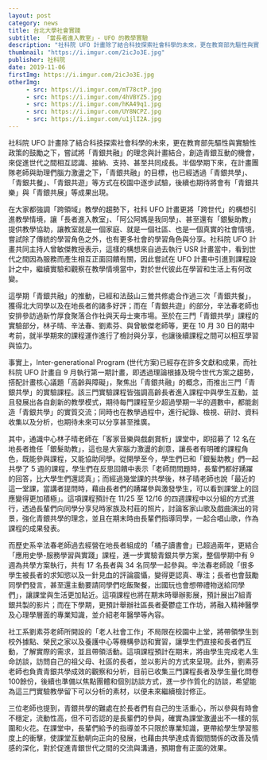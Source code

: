 ```yaml
---
layout: post
category: news
title: 台北大學社會實踐
subtitle: 「當長者進入教室」- UFO 的教學實驗
description: "社科院 UFO 計畫除了結合科技探索社會科學的未來，更在教育部先驅性與實驗性政策的鼓勵之下，嘗試將「青銀共融」的理念與計畫結合，創造青銀互動的機會，來促進世代之間相互認識、接納、支持、甚至共同成長。半個學期下來，在計畫團隊老師與助理們腦力激盪之下，「青銀共融」的目標，也已經透過「青銀共學」、「青銀共餐」、「青銀共遊」等方式在校園中逐步試驗，後續也期待將會有「青銀共樂」與「青銀共展」等成果出現。"
thumbnail: "https://i.imgur.com/2icJo3E.jpg"
publisher: 社科院
date: 2019-11-06
firstImg: https://i.imgur.com/2icJo3E.jpg
otherImg:
     - src: https://i.imgur.com/mT78ctP.jpg
     - src: https://i.imgur.com/4hVBYZ5.jpg
     - src: https://i.imgur.com/hKA49q1.jpg
     - src: https://i.imgur.com/UY8NCPZ.jpg
     - src: https://i.imgur.com/u1jlI2A.jpg
---
```

社科院 UFO 計畫除了結合科技探索社會科學的未來，更在教育部先驅性與實驗性政策的鼓勵之下，嘗試將「青銀共融」的理念與計畫結合，創造青銀互動的機會，來促進世代之間相互認識、接納、支持、甚至共同成長。半個學期下來，在計畫團隊老師與助理們腦力激盪之下，「青銀共融」的目標，也已經透過「青銀共學」、「青銀共餐」、「青銀共遊」等方式在校園中逐步試驗，後續也期待將會有「青銀共樂」與「青銀共展」等成果出現。

在大家都強調「跨領域」教學的趨勢下，社科 UFO 計畫更將「跨世代」的構想引進教學情境，讓「長者進入教室」、「阿公阿媽是我同學」、甚至還有「銀髮助教」提供教學協助，讓教室就是一個家庭、就是一個社區、也是一個真實的社會情境，嘗試除了傳統的學習角色之外，也有更多社會的學習角色與分享。社科院 UFO 計畫共同主持人曾敏傑教授表示，這樣的構想來自過去執行 USR 計畫當中，看到世代之間因為服務而產生相互正面回饋有關，因此嘗試在 UFO 計畫中引進到課程設計之中，繼續實驗和觀察在教學情境當中，對於世代彼此在學習和生活上有何改變。

這學期「青銀共融」的推動，已經和法鼓山三鶯共修處合作過三次「青銀共餐」，獲得北大同學以及在地長者的諸多好評；而在「青銀共遊」的部分，辛法春老師也安排參訪過新竹厚食聚落合作社與天母士東市場。至於在三門「青銀共學」課程的實驗部分，林子晴、辛法春、劉素芬、與曾敏傑老師等，更在 10 月 30 日的期中考前，就半學期來的課程運作進行了檢討與分享，也讓後續課程之間可以相互學習與協力。

事實上，Inter-generational Program (世代方案)已經存在許多文獻和成果，而社科院 UFO 計畫自 9 月執行第一期計畫，即透過理論根據及現今世代方案之趨勢，搭配計畫核心議題「高齡與障礙」，聚焦出「青銀共融」的概念，而推出三門「青銀共學」的實驗課程。該三門實驗課程皆強調高齡長者進入課程中與學生互動，並且發展出各自創新的教學模式，期待每門課程至少超過學期一半的週數中，都能創造「青銀共學」的實質交流；同時也在教學過程中，進行紀錄、檢視、研討、資料收集以及分析，也期待未來可以分享甚至推廣。

其中，通識中心林子晴老師在「客家音樂與戲劇賞析」課堂中，即招募了 12 名在地長者擔任「銀髮助教」，這也是大家腦力激盪的創意，讓長者有明確的課程角色，既能參與課程，又能協助同學。從開學至今，學生們已和「銀髮助教」們一起共學了 5 週的課程，學生們在反思回饋中表示「老師問問題時，長輩們都好踴躍的回答，比大學生們還認真」；而經過幾堂課的共學後，林子晴老師也說「最近的這一堂課，當講者提問時，藉由長者們的踴躍參與激發學生，可以看到課堂上的回應變得更加積極」。這項課程預計在 11/25 至 12/16 的四週課程中以分組的方式進行，透過長輩們向同學分享兒時家族及村莊的照片，討論客家山歌及戲曲演出的背景，強化青銀共學的理念，並且在期末時由長輩們指導同學，一起合唱山歌，作為課程的成果發表。

而歷史系辛法春老師過去經營在地長者組成的「橘子讀書會」已超過兩年，更結合「應用史學-服務學習與實踐」課程，進一步實驗青銀共學方案，整個學期中有 9 週為共學方案執行，共有 17 名長者與 34 名同學一起參與。辛法春老師說「很多學生被長者的求知慾以及一針見血的評論震懾，變得更認真、專注；長者也會鼓勵同學們發言，甚至還主動要請同學們吃飯聚餐，出國玩也會想帶禮物送給同學們」，讓課堂與生活更加貼近。這項課程也將在期末時舉辦影展，預計展出7組青銀共製的影片；而在下學期，更預計舉辦社區長者憂鬱症工作坊，將融入精神醫學及心理學層面的專業知識，並介紹老年醫學等內容。

社工系劉素芬老師所開設的「老人社會工作」不局限在校園中上堂，將帶領學生到校外據點、榮民之家以及養護中心等機構參訪和實習，讓學生們直接和長者們互動，了解實際的需求，並且帶領活動。這項課程預計在期末，將由學生完成老人生命訪談，訪問自己的祖父母、社區的長者，並以影片的方式來呈現。此外，劉素芬老師也負責青銀共學成效的觀察和分析，目前已收集三門課程長者及學生量化問卷100餘份，後續也準備以焦點團體和個別訪談方式，進一步作質化的訪談，希望能為這三門實驗教學留下可以分析的素材，以便未來繼續檢討修正。

三位老師也提到，青銀共學的難處在於長者們有自己的生活重心，所以參與有時會不穩定，流動性高，但不可否認的是長輩們的參與，確實為課堂激盪出不一樣的氛圍和火花。在課堂中，長輩們給予的指導並不只限於專業知識，更帶給學生學習態度上的衝擊，使課堂互動朝向正向的發展，也藉由共學達成青銀間關係的改善及情感的深化，對於促進青銀世代之間的交流與溝通，預期會有正面的效果。
